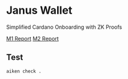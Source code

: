 # Janus Wallet

Simplified Cardano Onboarding with ZK Proofs

[M1 Report](https://github.com/leobel/janus-wallet/blob/main/REPORT-M1.md)
[M2 Report](https://github.com/leobel/janus-wallet/blob/main/REPORT-M2.md)


## Test
```cli
aiken check .
```
